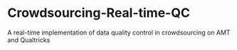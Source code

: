 # Crowdsourcing-Real-time-QC
A real-time implementation of data quality control in crowdsourcing on AMT and Qualtricks
